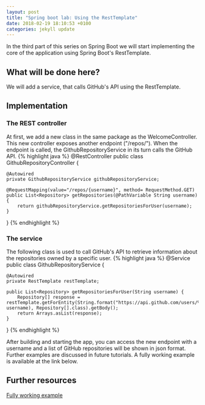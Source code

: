 ```yaml
---
layout: post
title: "Spring boot lab: Using the RestTemplate"
date: 2018-02-19 18:10:53 +0100
categories: jekyll update
---
```


In the third part of this series on Spring Boot we will start implementing the core of the application using Spring Boot's RestTemplate. 
<br/>
## What will be done here?
We will add a service, that calls GitHub's API using the RestTemplate.

## Implementation

### The REST controller
At first, we add a new class in the same package as the WelcomeController. This new controller exposes another endpoint ("/repos/<username>").
When the endpoint is called, the GithubRepositoryService in its turn calls the GitHub API.
{% highlight java %}
@RestController
public class GithubRepositoryController {

    @Autowired
    private GithubRepositoryService githubRepositoryService;

    @RequestMapping(value="/repos/{username}", method= RequestMethod.GET)
    public List<Repository> getRepositories(@PathVariable String username){
        return githubRepositoryService.getRepositoriesForUser(username);
    }
} 
{% endhighlight %}

### The service
The following class is used to call GitHub's API to retrieve information about the repositories owned by a specific user.
{% highlight java %}
@Service
public class GithubRepositoryService {

    @Autowired
    private RestTemplate restTemplate;

    public List<Repository> getRepositoriesForUser(String username) {
        Repository[] response =  restTemplate.getForEntity(String.format("https://api.github.com/users/%s/repos", username), Repository[].class).getBody();
        return Arrays.asList(response);
    }
}
{% endhighlight %}

After building and starting the app, you can access the new endpoint with a username and a list of GitHub repositories will be shown in json format.<br/>
Further examples are discussed in future tutorials. A fully working example is available at the link below.

## Further resources
[Fully working example](https://github.com/mbaeumer/springboot-lab/tree/master/part3)


